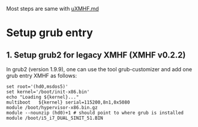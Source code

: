 Most steps are same with [uXMHF.md](uXMHF.md)


# Setup grub entry
## 1. Setup grub2 for legacy XMHF (XMHF v0.2.2)
In grub2 (version 1.9.9), one can use the tool grub-customizer and add one grub entry XMHF as follows:
```
set root='(hd0,msdos5)'
set kernel='/boot/init-x86.bin'
echo "Loading ${kernel}..."
multiboot	${kernel} serial=115200,8n1,0x5080
module /boot/hypervisor-x86.bin.gz
module --nounzip (hd0)+1 # should point to where grub is installed
module /boot/i5_i7_DUAL_SINIT_51.BIN
```